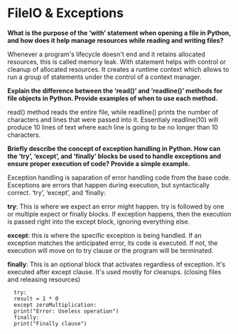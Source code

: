 # FileIO & Exceptions

**What is the purpose of the ‘with’ statement when opening a file in Python, and how does it help manage resources while reading and writing files?**

Whenever a program's lifecycle doesn't end and it retains allocated resources, this is called memory leak. With statement helps with control or cleanup of allocated resources.
It creates a runtime context which allows to run a group of statements under the control of a context manager. 


**Explain the difference between the ‘read()’ and ‘readline()’ methods for file objects in Python. Provide examples of when to use each method.**


read() method reads the entire file, while readline() prints the number of characters and lines that were passed into it. Essentialy readline(10) will produce 10 lines of text where each line is going to be no longer than 10 characters. 


**Briefly describe the concept of exception handling in Python. How can the ‘try’, ‘except’, and ‘finally’ blocks be used to handle exceptions and ensure proper execution of code? 
Provide a simple example.**

Exception handling is saparation of error handling code from the base code. Exceptions are errors that happen during execution, but syntactically correct.
‘try’, ‘except’, and ‘finally:

**try**: This is where we expect an error might happen. try is followed by one or multiple expect or finally blocks. If exception happens, then the execution is passed right into the except block, ignoring everything else.

**except**: this is where the specific exception is being handled. If an exception matches the anticipated error, its code is executed. If not, the execution will move on to try clause or the program will be terminated.

**finally**: This is an optional block that activates regardless of exception. It's executed after except clause. It's used mostly for cleanups. (closing files and releasing resources)

      try:
      result = 1 * 0
      except zeroMultiplication:
      print("Error: Useless operation")
      finally:
      print("Finally clause")  
